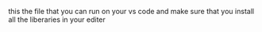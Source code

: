 this the file that you can run on your vs code and make sure that you install all the liberaries in your editer 

